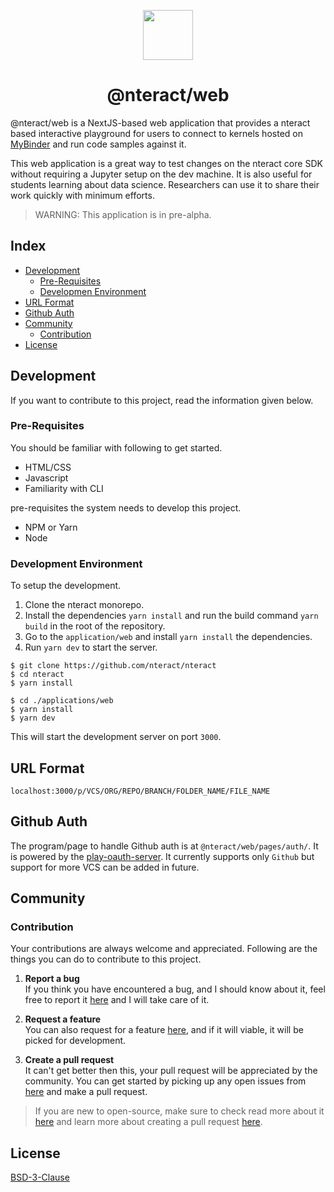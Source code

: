 <p align="center">
<img src="https://avatars0.githubusercontent.com/u/12401040?s=200&v=4" width="80">
<h1 align="center">@nteract/web</h1>
</p>

@nteract/web is a NextJS-based web application that provides a nteract based interactive playground for users to connect to kernels hosted on [MyBinder](https://mybinder.org/) and run code samples against it. 

This web application is a great way to test changes on the nteract core SDK without requiring a Jupyter setup on the dev machine. It is also useful for students learning about data science. Researchers can use it to share their work quickly with minimum efforts.



> WARNING: This application is in pre-alpha.

## Index

- [Development](#development)
  - [Pre-Requisites](#pre-requisites)
  - [Developmen Environment](#development-environment)
- [URL Format](#url-format)
- [Github Auth](#github-auth)
- [Community](#community)
  - [Contribution](#contribution)
- [License](#license)

## Development

If you want to contribute to this project, read the information given below.

### Pre-Requisites

You should be familiar with following to get started.

- HTML/CSS
- Javascript
- Familiarity with CLI

pre-requisites the system needs to develop this project.

- NPM or Yarn
- Node

### Development Environment

To setup the development.

1. Clone the nteract monorepo.
2. Install the dependencies `yarn install` and run the build command `yarn build` in the root of the repository.
3. Go to the `application/web` and install `yarn install` the dependencies.
4. Run `yarn dev` to start the server.

```
$ git clone https://github.com/nteract/nteract
$ cd nteract 
$ yarn install

$ cd ./applications/web
$ yarn install
$ yarn dev
```

This will start the development server on port `3000`.

## URL Format

```
localhost:3000/p/VCS/ORG/REPO/BRANCH/FOLDER_NAME/FILE_NAME
```

## Github Auth

The program/page to handle Github auth is at `@nteract/web/pages/auth/`. It is powered by the [play-oauth-server](https://github.com/nteract/play-oauth-server/). It currently supports only `Github` but support for more VCS can be added in future.

## Community

### Contribution

 Your contributions are always welcome and appreciated. Following are the things you can do to contribute to this project.

 1. **Report a bug** <br>
 If you think you have encountered a bug, and I should know about it, feel free to report it [here](https://github.com/nteract/nteract/issues/new) and I will take care of it.

 2. **Request a feature** <br>
 You can also request for a feature [here](https://github.com/nteract/nteract/issues/new), and if it will viable, it will be picked for development.

 3. **Create a pull request** <br>
 It can't get better then this, your pull request will be appreciated by the community. You can get started by picking up any open issues from [here](https://github.com/nteract/nteract/issues) and make a pull request.

 > If you are new to open-source, make sure to check read more about it [here](https://www.digitalocean.com/community/tutorial_series/an-introduction-to-open-source) and learn more about creating a pull request [here](https://www.digitalocean.com/community/tutorials/how-to-create-a-pull-request-on-github).


## License

[BSD-3-Clause](https://choosealicense.com/licenses/bsd-3-clause/)
